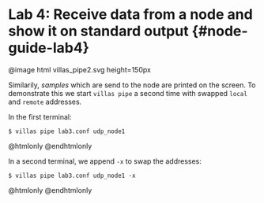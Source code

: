 # Lab 4: Receive data from a node and show it on standard output  {#node-guide-lab4}

@image html villas_pipe2.svg height=150px

Similarily, _samples_ which are send to the node are printed on the screen.
To demonstrate this we start `villas pipe` a second time with swapped `local` and `remote` addresses.

In the first terminal:
```
$ villas pipe lab3.conf udp_node1
```

@htmlonly
<asciinema-player rows="25" poster="npt:0:1"  src="recordings/lab4_t1.json">
@endhtmlonly

In a second terminal, we append `-x` to swap the addresses:
```
$ villas pipe lab3.conf udp_node1 -x
```

@htmlonly
<asciinema-player rows="25" poster="npt:0:1"  src="recordings/lab4_t2.json">
@endhtmlonly